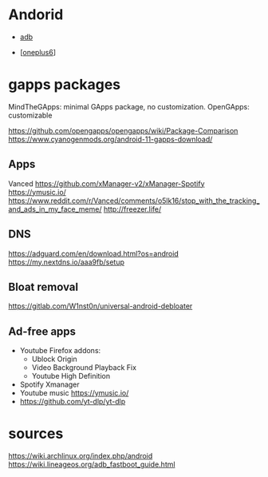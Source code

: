 # Andorid

- [adb](./adb.md)


* [[oneplus6](oneplus6.md)]


# gapps packages
MindTheGApps: minimal GApps package, no customization.
OpenGApps: customizable

https://github.com/opengapps/opengapps/wiki/Package-Comparison
https://www.cyanogenmods.org/android-11-gapps-download/


## Apps
Vanced
https://github.com/xManager-v2/xManager-Spotify
https://ymusic.io/
https://www.reddit.com/r/Vanced/comments/o5lk16/stop_with_the_tracking_and_ads_in_my_face_meme/
http://freezer.life/

## DNS
https://adguard.com/en/download.html?os=android
https://my.nextdns.io/aaa9fb/setup

## Bloat removal
https://gitlab.com/W1nst0n/universal-android-debloater


## Ad-free apps
- Youtube
  Firefox addons:
  - Ublock Origin
  - Video Background Playback Fix
  - Youtube High Definition
- Spotify
  Xmanager
- Youtube music
  https://ymusic.io/
- https://github.com/yt-dlp/yt-dlp

# sources
https://wiki.archlinux.org/index.php/android
https://wiki.lineageos.org/adb_fastboot_guide.html
